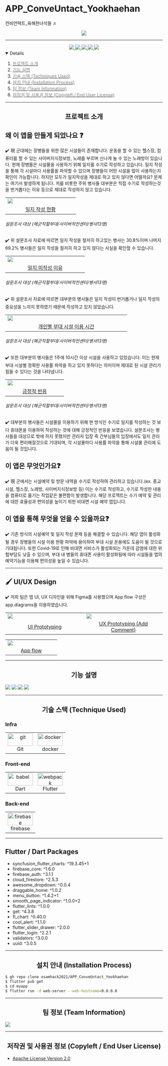 # APP_ConveUntact_Yookhaehan 
컨비언택트_육해한녀석들 ♬


<div align='center'>

<img src="Images/mainimage.png">

---  
  
  
<a href='https://protective-anise-755.notion.site/_-16394fe5982341afaf9557b48b8bda50'>
<img src='https://img.shields.io/badge/Notion-green?style=for-the-badge'>
</a>
  
<a href='https://www.figma.com/community/file/1031397347310617238/OSAM-APP-UI_ConveUntact'>
<img src='https://img.shields.io/badge/Figma-skyblue?style=for-the-badge'>
</a>

<a href=''>
<img src='https://img.shields.io/badge/Git_book-gray?style=for-the-badge'>
</a>

<a href='https://youtu.be/qV5ra9PdmNU'>
<img src='https://img.shields.io/badge/Video-pink?style=for-the-badge'>
</a>

<a href='Images/ppt/ConveUntact ppt.pdf'>
<img src='https://img.shields.io/badge/PPT-red?style=for-the-badge'>
</a>

</div>





<details open="open">
  <ol>
    <li><a href="#Introduce"><span style="color:grey"> 프로젝트 소개 </span></a></li>
    <li><a href="#Function"><span style="color:grey">기능 설명</a></li>
      <!-- <ul>
        <li><a href="#"></a></li>
      </ul> -->
    <!-- <li><a href="#Prerequisites"><span style="color:grey">컴퓨터 구성 / 필수 조건 안내 (Prequisites)</a></li> -->
    <li><a href="#Stack"><span style="color:grey"> 기술 스택 (Techniques Used)</a></li>
    <li><a href="#Install"><span style="color:grey">설치 안내 (Installation Process)</a></li>
    <!-- <li><a href="#Usage"><span style="color:grey">프로젝트 사용법 (Getting Started)</a></li> -->
    <li><a href="#Team"><span style="color:grey">팀 정보 (Team Information)</a></li>
    <li><a href="#License"><span style="color:grey">저작권 및 사용권 정보 (Copyleft / End User License)</a></li>
  </ol>
</details>

--- 
<h2 id="Introduce", align='center'>프로젝트 소개</h2>

<p></p>

##  왜 이 앱을 만들게 되었나요 ❓ 
✔️ 現 군대에는 장병들을 위한 많은 시설들이 존재합니다. 운동을 할 수 있는 헬스장, 컴퓨터를 할 수 있는 사이버지식정보방, 노래를 부르며 신나게 놀 수 있는 노래방이 있습니다. 현재 장병들은 시설물을 사용하기 위해 일지를 수기로 작성하고 있습니다. 일지 작성을 통해 각 시설마다 사용률을 파악할 수 있으며 장병들이 어떤 시설을 많이 사용하는지 확인이 가능합니다. 하지만 모두가 일지작성을 제대로 하고 있지 않다면 어떨까요? 문제는 여기서 발생하게 됩니다. 저를 비롯한 주위 병사들 대부분은 직접 수기로 작성하는것을 번거롭다는 이유 등으로 제대로 작성하지 않고 있습니다.
<table>
    <tr>
        <td width="50%">
            <img src="Images/yesorno.PNG">
        </td>
    </tr>
    <tr>
        <td align="center">
            <a href="/workspaces/APP_ConveUntact_Yookhaehan/Images/yesorno.PNG">일지 작성 현황</a>
        </td>
    </tr>
</table>

###### 설문조사 대상 (해군직할부대/사이버작전센터/병사13명)

✔️ 위 설문조사 자료에 따르면 일지 작성을 철저히 하고있는 병사는 30.8%이며 나머지 69.2% 병사들은 일지 작성을 철저히 하고 있지 않다는 사실을 확인할 수 있습니다.

<table>
    <tr>
        <td width="50%">
            <img src="Images/reason.PNG">
        </td>
    </tr>
    <tr>
        <td align="center">
            <a href="/workspaces/APP_ConveUntact_Yookhaehan/Images/reason.PNG">일지 미작성 이유</a>
        </td>
    </tr>
</table>

###### 설문조사 대상 (해군직할부대/사이버작전센터/병사13명)

✔️ 위 설문조사 자료에 따르면 대부분의 병사들은 일지 작성이 번거롭거나 일지 작성의 중요성을 느끼지 못하였기 때문에 작성하고 있지 않았습니다.

<table>
    <tr>
        <td width="50%">
            <img src="Images/time.PNG">
        </td>
    </tr>
    <tr>
        <td align="center">
            <a href="/workspaces/APP_ConveUntact_Yookhaehan/Images/time.PNG">개인별 부대 시설 이용 시간</a>
        </td>
    </tr>
</table>

###### 설문조사 대상 (해군직할부대/사이버작전센터/병사13명)
✔️ 또한 대부분의 병사들은 1주에 10시간 이상 시설을 사용하고 있었습니다. 이는 현재 부대 시설별 정확한 사용률 파악을 하고 있지 못하다는 의미이며 제대로 된 시설 관리가 힘들 수 있다는 것을 나타냅니다.

<table>
    <tr>
        <td width="50%">
            <img src="Images/conve.PNG">
        </td>
    </tr>
    <tr>
        <td align="center">
            <a href="Images/conve.PNG">긍정적 반응</a>
        </td>
    </tr>
</table>

###### 설문조사 대상 (해군직할부대/사이버작전센터/병사13명)
✔️ 대부분의 병사들은 시설물을 이용하기 위해 현 방식인 수기로 일지를 작성하는 것 보다 휴대폰을 이용하여 작성하는 것에 대해 긍정적인 반응을 보였습니다. 설문조사는 병사들을 대상으로 밖에 하지 못했지만 관리자 입장 즉 간부님들의 입장에서도 일지 관리가 더욱 편리해질것으로 기대되며, 각 시설물마다 사용률 파악을 통해 시설물 관리에 도움이 될 것입니다.

<p></p>

## 이 앱은 무엇인가요❓
✔️ 現 군에서는 시설예약 및 방문 내역을 수기로 작성하여 관리하고 있습니다.(ex. 종교시설, 헬스장, 노래방, 사이버지식정보방 등) 이는 수기로 작성하고, 수기로 작성한 내용을 컴퓨터로 옮기는 작업같은 불편함이 발생합니다. 해당 프로젝트는 수기 예약 및 관리에 대한 효율성과 편의성을 높이기 위한 비대면 시설 예약 앱입니다.

## 이 앱을 통해 무엇을 얻을 수 있을까요❓
✔️ 기존 방식의 시설예약 및 일지 작성 문제 등을 해결할 수 있습니다. 해당 앱이 활성화 될 경우 장병들의 시설 이용 현황 파악에 용이하여 부대 시설 운용에도 도움이 될 것으로 기대됩니다. 또한 Covid-19로 인해 비대면 서비스가 활성화되는 가운데 감염에 대한 위험부담도 낮출 수 있으며,  부대 내 병들의 휴대폰 사용이 활성화됨에 따라 시설들을 앱의 예약기능을 이용해 편의성을 높일 수 있습니다.

---
<p></p>

## 🖌️ UI/UX Design 

✔️ 저희 팀은 앱 UI, UX 디자인을 위해 Figma를 사용했으며 App flow 구상은 app.diagrams을 이용하였습니다.

<table>
    <tr>
        <td width="50%">
            <img src="Images/figma11.PNG">
        </td>
        <td width="50%">
            <img src="Images/figma22.PNG">
        </td>
    </tr>
    <tr>
        <td align="center">
            <a href="/workspaces/APP_ConveUntact_Yookhaehan/Images/figma11.PNG">UI Prototyping</a>
        </td>
        <td align="center">
            <a href="/workspaces/APP_ConveUntact_Yookhaehan/Images/figma22.PNG">UX Prototyping (Add Comment)</a>
        </td>
    </tr>
</table>

<table>
    <tr>
        <td width="50%">
            <img src="Images/app_flow.PNG">
        </td>
    </tr>
    <tr>
        <td align="center">
            <a href="/workspaces/APP_ConveUntact_Yookhaehan/Images/app_flow.PNG">App flow</a>
        </td>
    </tr>
</table>

---

<h2 id="Function"align='center'>기능 설명</h2>

<img src="Images/func1.png">
<img src="Images/func2.png">
<img src="Images/func3.png">
<img src="Images/func4.png">

--- 
<!-- <h2 id="Prerequisites">컴퓨터 구성 / 필수 조건 안내 (Prerequisites)</h2>

* ECMAScript 6 지원 브라우저 사용
* 권장: Google Chrome 버젼 77 이상 -->




<h2 id="Stack"align='center'>기술 스택 (Technique Used)</h2>


### Infra
<table><tbody>
 <tr>
  <td>
   <div align="center"><a href="https://git-scm.com/" target="_blank"> <img src="https://img.shields.io/badge/Git-F05032?style=for-the-badge&logo=git&logoColor=white" alt="git" width="80" height="40"/> </a><br>Git</div>
  </td>
  <td>
   <div align="center"><a href="https://www.docker.com/" target="_blank"> <img src="https://img.shields.io/badge/Docker-2CA5E0?style=for-the-badge&logo=docker&logoColor=white" alt="docker" width="80" height="40"/> </a><br>docker</div>
  </td>
 </tr>
 </tbody></table>
 
### Front-end
<table><tbody>
 <tr>
  <td>
   <div align="center"><a href="https://babeljs.io/" target="_blank"> <img src="https://img.shields.io/badge/Dart-0175C2?style=for-the-badge&logo=dart&logoColor=white" alt="babel" width="80" height="40"/> </a><br>Dart</div>
  </td>
  <td>
   <div align="center"><a href="https://webpack.js.org" target="_blank"> <img src="https://img.shields.io/badge/Flutter-02569B?style=for-the-badge&logo=flutter&logoColor=white" alt="webpack" width="80" height="40"/> </a><br>Flutter</div>
  </td>
 </tr>
 </tbody></table>

 ### Back-end
<table><tbody>
 <tr>
  <td width="80">
   <div align="center"><a href="https://jwt.io" target="_blank"> <img src="https://img.shields.io/badge/firebase-ffca28?style=for-the-badge&logo=firebase&logoColor=black" alt="firebase" width="80" height="40"/> </a><br>firebase</div>
  </td>
  </td>
 </tr>
 </tbody></table>

---

## Flutter / Dart Packages

- syncfusion_flutter_charts: ^19.3.45+1  
- firebase_core: ^1.6.0
- firebase_auth: ^3.1.1
- cloud_firestore: ^2.5.3
- awesome_dropdown: ^0.0.4
- draggable_home: ^1.0.2
- menu_button: ^1.4.2+1
- smooth_page_indicator: ^1.0.0+2
- flutter_lints: ^1.0.0
- get: ^4.3.8
- fl_chart: ^0.40.0
- cool_alert: ^1.1.0
- flutter_slider_drawer: ^2.0.0
- flutter_login: ^2.2.1
- validators: ^3.0.0
- uuid: ^3.0.5
---

 
<h2 id="Install"align='center'> 설치 안내 (Installation Process)</h2>

```bash
$ gh repo clone osamhack2021/APP_ConveUntact_Yookhaehan
$ flutter pub get
$ cd myapp
$ flutter run -d web-server --web-hostname=0.0.0.0
```
---

<!-- <h2 id="Usage"> align='center'프로젝트 사용법 (Getting Started)</h2>
 ### -->


<h2 id="Team"align='center'> 팀 정보 (Team Information)</h2>

<img src="Images/Team.png">


<!-- <table width="900">
<thead>
<tr>
<th width="100" align="center">Profile</th>
<th width="100" align="center">Name</th>
<th width="250" align="center">Role</th>
<th width="200" align="center">Github</th>
<th width="300" align="center">E-mail</th>
</tr> 
</thead>
<tbody>
	
<tr>
<td width="120" align="center"><img src="Images/Yookhaehan_member/SeungHuyn.jpg" width="120" height="100"></td>
<td width="100" align="center">고승현</td>
<td width="250">Front Developer<br>Fimga Designer</td>
<td width="150" align="legt">	
	<a href="https://github.com/chris0825">
	<img src="https://img.shields.io/badge/chris0825-655ced?style=social&logo=github"/>
	</a>
</td>
<td width="300" align="">
<a href="mailto:chris00825@naver.com"><img src="https://img.shields.io/static/v1?label=&message=chris00825@naver.com&color=lightblue&style=flat-square&logo=gmail"></a>
</tr>
	
<tr>
<td width="120" align="center"><img src="Images/Yookhaehan_member/Eunchong.jpg" width="120" height="100"></td>
<td width="100" align="center">최은총</td>
<td width="250">Back Developer<br></td>
<td width="150" align="">	
	<a href="https://github.com/dmsvk01">
	<img src="https://img.shields.io/badge/dmsvk01-655ced?style=social&logo=github"/>
	</a>
</td>
<td width="300" align="">
<a href="mailto:21900757@handong.edu"><img src="https://img.shields.io/static/v1?label=&message=21900757@handong.edu&color=lightblue&style=flat-square&logo=gmail"></a>
</tr>
	
<tr>
<td width="120" align="center"><img src="Images/Yookhaehan_member/JiHo.jpg" width="120" height="100"></td>
<td width="100" align="center">최지호</td>
<td width="250">Product Manager<br></td>
<td width="150" align="">	
	<a href="https://github.com/zhoho">
	<img src="https://img.shields.io/badge/zhoho-655ced?style=social&logo=github"/>
	</a>
</td>
<td width="300" align="">
<a href="mailto:chlwlgh1011@naver.com"><img src="https://img.shields.io/static/v1?label=&message=chlwlgh1011@naver.com&color=lightblue&style=flat-square&logo=gmail"></a>
</tr>

	
	
	
</tr>
</tbody>
</table> -->

---

<h2 id="License"align='center'> 저작권 및 사용권 정보 (Copyleft / End User License)</h2>

 * [Apache License Version 2.0](https://github.com/osamhack2021/APP_ConveUntact_Yookhaehan/blob/087779542519392c87bed3a020da7c4289ca3104/LICENSE)


